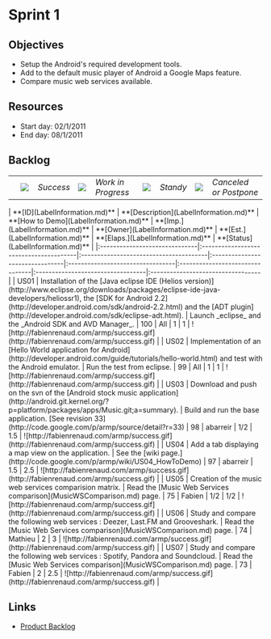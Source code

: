# Sprint 1 #
## Objectives ##

  * Setup the Android's required development tools.
  * Add to the default music player of Android a Google Maps feature.
  * Compare music web services available.

## Resources ##

  * Start day: 02/1/2011
  * End day: 08/1/2011

## Backlog ##
<table width='100%' border='0'>
<tr>
<td width='auto'></td>
<td width='24'><img src='http://fabienrenaud.com/armp/success.gif' /></td>
<td width='60'><i>Success</i></td>
<td width='24'><img src='http://fabienrenaud.com/armp/star-gold.png' /></td>
<td width='110'><i>Work in Progress</i></td>
<td width='24'><img src='http://fabienrenaud.com/armp/star-white.png' /></td>
<td width='55'><i>Standy</i></td>
<td width='24'><img src='http://fabienrenaud.com/armp/warning.gif' /></td>
<td width='150'><i>Canceled or Postpone</i></td>
</tr>
</table>
| **[ID](LabelInformation.md)** | **[Description](LabelInformation.md)** | **[How to Demo](LabelInformation.md)** | **[Imp.](LabelInformation.md)** | **[Owner](LabelInformation.md)** | **[Est.](LabelInformation.md)** | **[Elaps.](LabelInformation.md)** | **[Status](LabelInformation.md)** |
|:------------------------------|:---------------------------------------|:---------------------------------------|:--------------------------------|:---------------------------------|:--------------------------------|:----------------------------------|:----------------------------------|
| US01                          | Installation of the [Java eclipse IDE (Helios version)](http://www.eclipse.org/downloads/packages/eclipse-ide-java-developers/heliossr1), the [SDK for Android 2.2](http://developer.android.com/sdk/android-2.2.html) and the [ADT plugin](http://developer.android.com/sdk/eclipse-adt.html). | Launch _eclipse_ and the _Android SDK and AVD Manager_. | 100                             | All                              | 1                               | 1                                 | ![http://fabienrenaud.com/armp/success.gif](http://fabienrenaud.com/armp/success.gif) |
| US02                          | Implementation of an [Hello World application for Android](http://developer.android.com/guide/tutorials/hello-world.html) and test with the Android emulator. | Run the test from eclipse.             | 99                              | All                              | 1                               | 1                                 | ![http://fabienrenaud.com/armp/success.gif](http://fabienrenaud.com/armp/success.gif) |
| US03                          | Download and push on the svn of the [Android stock music application](http://android.git.kernel.org/?p=platform/packages/apps/Music.git;a=summary). | Build and run the base application. [See revision 33](http://code.google.com/p/armp/source/detail?r=33) | 98                              | abarreir                         | 1/2                             | 1.5                               | ![http://fabienrenaud.com/armp/success.gif](http://fabienrenaud.com/armp/success.gif) |
| US04                          | Add a tab displaying a map view on the application. | See the [wiki page.](http://code.google.com/p/armp/wiki/US04_HowToDemo) | 97                              | abarreir                         | 1.5                             | 2.5                               | ![http://fabienrenaud.com/armp/success.gif](http://fabienrenaud.com/armp/success.gif) |
| US05                          | Creation of the music web services comparision matrix. | Read the [Music Web Services comparison](MusicWSComparison.md) page. | 75                              | Fabien                           | 1/2                             | 1/2                               | ![http://fabienrenaud.com/armp/success.gif](http://fabienrenaud.com/armp/success.gif) |
| US06                          | Study and compare the following web services : Deezer, Last.FM and Grooveshark. | Read the [Music Web Services comparison](MusicWSComparison.md) page. | 74                              | Mathieu                          | 2                               | 3                                 | ![http://fabienrenaud.com/armp/success.gif](http://fabienrenaud.com/armp/success.gif) |
| US07                          | Study and compare the following web services : Spotify, Pandora and Soundcloud. | Read the [Music Web Services comparison](MusicWSComparison.md) page. | 73                              | Fabien                           | 2                               | 2.5                               | ![http://fabienrenaud.com/armp/success.gif](http://fabienrenaud.com/armp/success.gif) |

## Links ##

  * [Product Backlog](ProductBacklog.md)